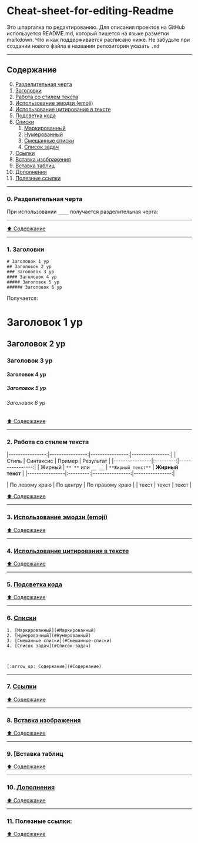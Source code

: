 # Cheat-sheet-for-editing-Readme

Это шпаргалка по редактированию.
Для описания проектов на GitHub используется README.md, который пишется на языке разметки markdown. Что и как поддерживается расписано ниже.
Не забудьте при создании нового файла в названии репозитория указать `.md`

-------------------------------------------------------------------------------------------

## Содержание

0. [Разделительная черта](#Разделительная-черта)
1. [Заголовки](#Заголовки)
2. [Работа со стилем текста](#Работа-со-стилем-текста)
3. [Использование эмодзи (emoji)](#Использование-эмодзи-emoji)
4. [Использование цитирования в тексте](#Использование-цитирования-в-тексте)
5. [Подсветка кода](#Подсветка-кода)
6. [Списки](#Списки)
    1. [Маркированный](#Маркированный)
    2. [Нумерованный](#Нумерованный)
    3. [Смешанные списки](#Смешанные-списки)
    4. [Список задач](#Список-задач)
7. [Ссылки](#Ссылки)
8. [Вставка изображения](#Вставка-изображения)
9. [Вставка таблиц](#Вставка-таблиц)
10. [Дополнения](https://github.com/OlgaKirshbaum/Readme-Cheat-sheet-for-editing/blob/main/Extensions.md)
11. [Полезные ссылки](#Полезные-ссылки) 

-------------------------------------------------------------------------------------------

### 0. Разделительная черта
  При использовании `____` получается разделительная черта: 
       
-------------------------------------------------------------------------------------------

[:arrow_up: Содержание](#Содержание)

-------------------------------------------------------------------------------------------

### 1. Заголовки

```
# Заголовок 1 ур
## Заголовок 2 ур
### Заголовок 3 ур
#### Заголовок 4 ур
##### Заголовок 5 ур
###### Заголовок 6 ур

```
Получается:

# Заголовок 1 ур
## Заголовок 2 ур
### Заголовок 3 ур
#### Заголовок 4 ур
##### Заголовок 5 ур
###### Заголовок 6 ур

[:arrow_up: Содержание](#Содержание)

-------------------------------------------------------------------------------------------
### 2. Работа со стилем текста

|----------------:|----------------:|----------------:|----------------:|
| Стиль | Синтаксис | Пример | Результат |
|----------------|:---------:|----------------:|
| Жирный | `** **` или `__ __` | `**Жирный текст**` | **Жирный текст** |
|----------------|:---------:|----------------:|----------------:|





| По левому краю | По центру | По правому краю |
| текст | текст | текст |

[:arrow_up: Содержание](#Содержание)

-------------------------------------------------------------------------------------------
### 3. [Использование эмодзи (emoji)](#Использование-эмодзи-emoji)



[:arrow_up: Содержание](#Содержание)

-------------------------------------------------------------------------------------------
### 4. [Использование цитирования в тексте](#Использование-цитирования-в-тексте)



[:arrow_up: Содержание](#Содержание)

-------------------------------------------------------------------------------------------
### 5. [Подсветка кода](#Подсветка-кода)



[:arrow_up: Содержание](#Содержание)

-------------------------------------------------------------------------------------------
### 6. [Списки](#Списки)
    1. [Маркированный](#Маркированный)
    2. [Нумерованный](#Нумерованный)
    3. [Смешанные списки](#Смешанные-списки)
    4. [Список задач](#Список-задач)
    
    
    
    [:arrow_up: Содержание](#Содержание)
    
-------------------------------------------------------------------------------------------
### 7. [Ссылки](#Ссылки)



[:arrow_up: Содержание](#Содержание)

-------------------------------------------------------------------------------------------
### 8. [Вставка изображения](#Вставка-изображения)


[:arrow_up: Содержание](#Содержание)

-------------------------------------------------------------------------------------------
### 9. [Вставка таблиц


[:arrow_up: Содержание](#Содержание)

-------------------------------------------------------------------------------------------
### 10. [Дополнения](https://github.com/OlgaKirshbaum/Readme-Cheat-sheet-for-editing/blob/main/Extensions.md)

[:arrow_up: Содержание](#Содержание)

-------------------------------------------------------------------------------------------
### 11. Полезные ссылки:


[:arrow_up: Содержание](#Содержание)
